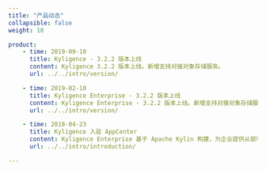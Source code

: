 ```yaml
---
title: "产品动态"
collapsible: false
weight: 10

product:
    - time: 2019-09-10
      title: Kyligence - 3.2.2 版本上线
      content: Kyligence 3.2.2 版本上线。新增支持对接对象存储服务。
      url: ../../intro/version/

    - time: 2019-02-10
      title: Kyligence Enterprise - 3.2.2 版本上线
      content: Kyligence Enterprise - 3.2.2 版本上线。新增支持对接对象存储服务。
      url: ../../intro/version/

    - time: 2018-04-23
      title: Kyligence 入驻 AppCenter
      content: Kyligence Enterprise 基于 Apache Kylin 构建，为企业提供从部署到分析都更加高效、便捷的云上大数据分析解决方案，助力云时代企业用户的业务发展。
      url: ../../intro/introduction/

---
```


<!-- 设置上述参数可生成产品动态页  -->
